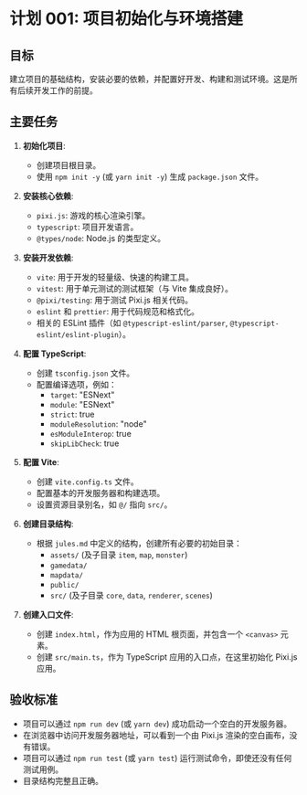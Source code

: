 # 计划 001: 项目初始化与环境搭建

## 目标

建立项目的基础结构，安装必要的依赖，并配置好开发、构建和测试环境。这是所有后续开发工作的前提。

## 主要任务

1.  **初始化项目**:
    - 创建项目根目录。
    - 使用 `npm init -y` (或 `yarn init -y`) 生成 `package.json` 文件。

2.  **安装核心依赖**:
    - `pixi.js`: 游戏的核心渲染引擎。
    - `typescript`: 项目开发语言。
    - `@types/node`: Node.js 的类型定义。

3.  **安装开发依赖**:
    - `vite`: 用于开发的轻量级、快速的构建工具。
    - `vitest`: 用于单元测试的测试框架（与 Vite 集成良好）。
    - `@pixi/testing`: 用于测试 Pixi.js 相关代码。
    - `eslint` 和 `prettier`: 用于代码规范和格式化。
    - 相关的 ESLint 插件（如 `@typescript-eslint/parser`, `@typescript-eslint/eslint-plugin`）。

4.  **配置 TypeScript**:
    - 创建 `tsconfig.json` 文件。
    - 配置编译选项，例如：
        - `target`: "ESNext"
        - `module`: "ESNext"
        - `strict`: true
        - `moduleResolution`: "node"
        - `esModuleInterop`: true
        - `skipLibCheck`: true

5.  **配置 Vite**:
    - 创建 `vite.config.ts` 文件。
    - 配置基本的开发服务器和构建选项。
    - 设置资源目录别名，如 `@/` 指向 `src/`。

6.  **创建目录结构**:
    - 根据 `jules.md` 中定义的结构，创建所有必要的初始目录：
        - `assets/` (及子目录 `item`, `map`, `monster`)
        - `gamedata/`
        - `mapdata/`
        - `public/`
        - `src/` (及子目录 `core`, `data`, `renderer`, `scenes`)

7.  **创建入口文件**:
    - 创建 `index.html`，作为应用的 HTML 根页面，并包含一个 `<canvas>` 元素。
    - 创建 `src/main.ts`，作为 TypeScript 应用的入口点，在这里初始化 Pixi.js 应用。

## 验收标准

- 项目可以通过 `npm run dev` (或 `yarn dev`) 成功启动一个空白的开发服务器。
- 在浏览器中访问开发服务器地址，可以看到一个由 Pixi.js 渲染的空白画布，没有错误。
- 项目可以通过 `npm run test` (或 `yarn test`) 运行测试命令，即使还没有任何测试用例。
- 目录结构完整且正确。
